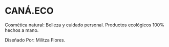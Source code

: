 # CANÁ.ECO

Cosmética natural: Belleza y cuidado personal. Productos ecológicos 100% hechos a mano. 

<a href="https://canaeco.github.io/canaeco/"></a>

Diseñado Por: Militza Flores.

